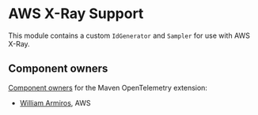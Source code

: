 # AWS X-Ray Support

This module contains a custom `IdGenerator` and `Sampler` for use with AWS X-Ray.

## Component owners

[Component owners](https://github.com/open-telemetry/opentelemetry-java-contrib/blob/main/.github/component_owners.yml) for the Maven OpenTelemetry extension:

- [William Armiros](https://github.com/willarmiros), AWS
